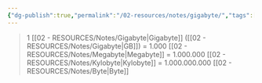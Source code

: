 ```yaml
---
{"dg-publish":true,"permalink":"/02-resources/notes/gigabyte/","tags":["mathe/binärzahlen"],"noteIcon":"","updated":"2025-09-05T10:12:29.603+02:00"}
---
```


>1 [[02 - RESOURCES/Notes/Gigabyte\|Gigabyte]] ([[02 - RESOURCES/Notes/Gigabyte\|GB]]) = 1.000 [[02 - RESOURCES/Notes/Megabyte\|Megabyte]] = 1.000.000 [[02 - RESOURCES/Notes/Kylobyte\|Kylobyte]] = 1.000.000.000 [[02 - RESOURCES/Notes/Byte\|Byte]]